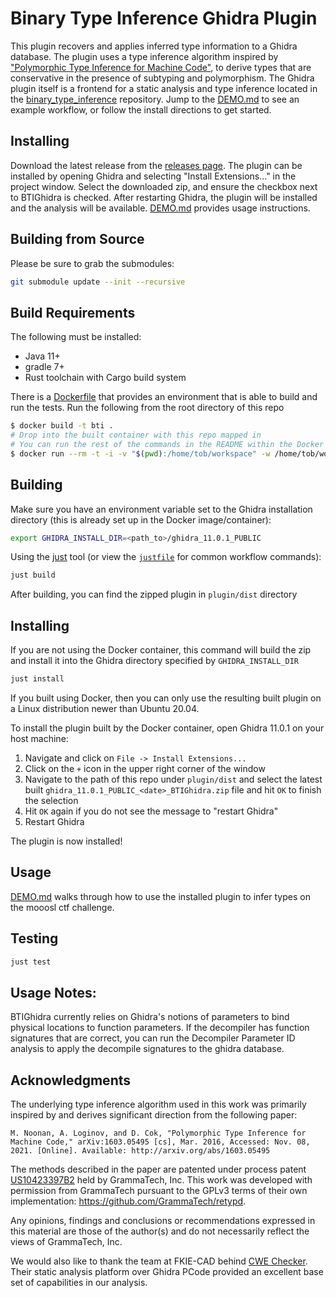 # Binary Type Inference Ghidra Plugin
This plugin recovers and applies inferred type information to a Ghidra database. The plugin uses a type inference algorithm inspired by ["Polymorphic Type Inference for Machine Code"](https://arxiv.org/abs/1603.05495), to derive types that are conservative in the presence of subtyping and polymorphism. The Ghidra plugin itself is a frontend for a static analysis and type inference located in the [binary_type_inference](https://github.com/trailofbits/binary_type_inference) repository. Jump to the [DEMO.md](DEMO.md) to see an example workflow, or follow the install directions to get started.

## Installing 
Download the latest release from the [releases page](https://github.com/trailofbits/BTIGhidra/releases). The plugin can be installed by opening Ghidra and selecting "Install Extensions..." in the project window. Select the downloaded zip, and ensure the checkbox next to BTIGhidra is checked. After restarting Ghidra, the plugin will be installed and the analysis will be available. [DEMO.md](DEMO.md) provides usage instructions.

## Building from Source

Please be sure to grab the submodules:

```sh
git submodule update --init --recursive
```

## Build Requirements

The following must be installed:

* Java 11+
* gradle 7+
* Rust toolchain with Cargo build system

There is a [Dockerfile](./Dockerfile) that provides an environment that is able to build and run the tests. Run the following from the root directory of this repo

```sh
$ docker build -t bti .
# Drop into the built container with this repo mapped in
# You can run the rest of the commands in the README within the Docker container
$ docker run --rm -t -i -v "$(pwd):/home/tob/workspace" -w /home/tob/workspace bti /bin/bash
```

## Building

Make sure you have an environment variable set to the Ghidra installation directory (this is already set up in the Docker image/container):

```sh
export GHIDRA_INSTALL_DIR=<path_to>/ghidra_11.0.1_PUBLIC
```

Using the [just](https://github.com/casey/just) tool (or view the [`justfile`](./justfile) for common workflow commands):

```sh
just build
```

After building, you can find the zipped plugin in `plugin/dist` directory

## Installing

If you are not using the Docker container, this command will build the zip and install it into the Ghidra directory specified by `GHIDRA_INSTALL_DIR`

```sh
just install
```

If you built using Docker, then you can only use the resulting built plugin on a Linux distribution newer than Ubuntu 20.04.

To install the plugin built by the Docker container, open Ghidra 11.0.1 on your host machine:

1. Navigate and click on `File -> Install Extensions...`
2. Click on the `+` icon in the upper right corner of the window
3. Navigate to the path of this repo under `plugin/dist` and select the latest built `ghidra_11.0.1_PUBLIC_<date>_BTIGhidra.zip` file and hit `OK` to finish the selection
4. Hit `OK` again if you do not see the message to "restart Ghidra"
5. Restart Ghidra

The plugin is now installed!

## Usage

[DEMO.md](DEMO.md) walks through how to use the installed plugin to infer types on the mooosl ctf challenge.

## Testing

```sh
just test
```

## Usage Notes:

BTIGhidra currently relies on Ghidra's notions of parameters to bind physical locations to function parameters. If the decompiler has function signatures that are correct, you can run the Decompiler Parameter ID analysis to apply the decompile signatures to the ghidra database.

## Acknowledgments

The underlying type inference algorithm used in this work was primarily inspired by and derives significant direction from the following paper:
```
M. Noonan, A. Loginov, and D. Cok, "Polymorphic Type Inference for Machine Code," arXiv:1603.05495 [cs], Mar. 2016, Accessed: Nov. 08, 2021. [Online]. Available: http://arxiv.org/abs/1603.05495
```

The methods described in the paper are patented under process patent [US10423397B2](https://patentcenter.uspto.gov/applications/15393463) held by GrammaTech, Inc. This work was developed with permission from GrammaTech pursuant to the GPLv3 terms of their own implementation: https://github.com/GrammaTech/retypd.

Any opinions, findings and conclusions or recommendations expressed in this material are those of the author(s) and do not necessarily reflect the views of GrammaTech, Inc.

We would also like to thank the team at FKIE-CAD behind [CWE Checker](https://github.com/fkie-cad/cwe_checker). Their static analysis platform over Ghidra PCode provided an excellent base set of capabilities in our analysis.
